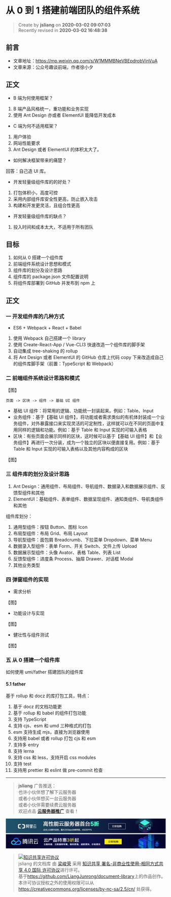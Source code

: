 从 0 到 1 搭建前端团队的组件系统
===

> Create by **jsliang** on **2020-03-02 09:07:03**  
> Recently revised in **2020-03-02 16:48:38**

## 前言

* 文章地址：https://mp.weixin.qq.com/s/W1MMMBNeVBEpdrobVinVuA
* 文章来源：公众号趣谈前端，作者徐小夕

## 正文

* B 端为何使用框架？

1. B 端产品风格统一，重功能和业务实现
2. 使用 Ant Design 亦或者 ElementUI 能降低开发成本

* C 端为何不适用框架？

1. 用户体验
2. 网站性能要求
3. Ant Design 或者 ElementUI 的体积太大了。

* 如何解决框架带来的痛楚？

回答：自己造 UI 库。

* 开发轻量级组件库的的好处？

1. 打包体积小，高度可控
2. 采用内部组件库安全性更高，防止嵌入攻击
3. 构建和开发更灵活，且组合性更高

* 开发轻量级组件库的缺点？

1. 投入时间和成本太大，不适用于所有团队

## 目标

1. 如何从 0 搭建一个组件库
2. 前端组件系统设计思想和模式
3. 组件库的划分及设计思路
4. 组件库的 package.json 文件配置说明
5. 将组件库部署到 GitHub 并发布到 npm 上

## 正文

### 一 开发组件库的几种方式

* ES6 + Webpack + React + Babel

1. 使用 Webpack 自己搭建一个 library
2. 使用 Create-React-App / Vue-CLI3 快速改造一个组件库的脚手架
3. 自动集成 tree-shaking 的 rollup
4. 将 Ant Design 或者 ElementUI 的 GitHub 仓库上代码 copy 下来改造成自己的组件库脚手架（前置：TypeScript 和 Webpack）

### 二 前端组件系统设计思路和模式

【图】

```
页面 -> 区块 -> 组件 -> 基础 UI 组件
```

* 基础 UI 组件：将常用的逻辑、功能统一封装起来。例如：Table、Input
* 业务组件：基于【基础 UI 组件】，将功能或者需求类似的有机体封装成一个业务组件，对外暴露接口来实现灵活的可定制性，这样就可以在不同的页面中复用同样的逻辑和功能。例如：基于 Table 和 Input 实现的可输入表格
* 区块：有些页面会展示同样的区块，这时候可以基于【基础 UI 组件】和【业务组件】再进行一次分装，成为一个独立的区块以便直接复用。例如：基于 Table 和 Input 实现的可输入表格以及其他内容构成的区块

【图】

### 三 组件库的划分及设计思路

1. Ant Design：通用组件、布局组件、导航组件、数据录入和数据展示组件、反馈型组件和其他
2. ElementUI：基础组件、表单组件、数据呈现组件、通知类组件、导航类组件和其他

组件库划分：

1. 通用型组件：按钮 Button、图标 Icon
2. 布局型组件：布局 Grid、布局 Layout
3. 导航型组件：面包屑 Breadcrumb、下拉菜单 Dropdown、菜单 Menu
4. 数据录入型组件：表单 Form、开关 Switch、文件上传 Upload
5. 数据展示型组件：头像 Avator、表格 Table、列表 List
6. 反馈型组件：进度条 Process、抽屉 Drawer、对话框 Modal
7. 其他业务类型

### 四 弹窗组件的实现

* 需求分析

【图】

* 功能设计与实现

【图】

* 健壮性与组件测试

【图】

### 五 从 0 搭建一个组件库

如何使用 umi/father 搭建团队的组件库

#### 5.1 father

基于 rollup 和 docz 的库打包工具，特点：

1. 基于 docz 的文档功能更
2. 基于 rollup 和 babel 的组件打包功能
3. 支持 TypeScript
4. 支持 cjs、esm 和 umd 三种格式的打包
5. esm 支持生成 mjs，直接为浏览器使用
6. 支持用 babel 或者 rollup 打包 cjs 和 esm
7. 支持多 entry
8. 支持 lerna
9. 支持 css 和 less，支持开启 css modules
10. 支持 test
11. 支持用 prettier 和 eslint 做 pre-commit 检查

---

> **jsliang** 广告推送：  
> 也许小伙伴想了解下云服务器  
> 或者小伙伴想买一台云服务器  
> 或者小伙伴需要续费云服务器  
> 欢迎点击 **[云服务器推广](https://github.com/LiangJunrong/document-library/blob/master/other-library/Monologue/%E7%A8%B3%E9%A3%9F%E8%89%B0%E9%9A%BE.md)** 查看！

[![图](../../../public-repertory/img/z-small-seek-ali-3.jpg)](https://promotion.aliyun.com/ntms/act/qwbk.html?userCode=w7hismrh)
[![图](../../../public-repertory/img/z-small-seek-tencent-2.jpg)](https://cloud.tencent.com/redirect.php?redirect=1014&cps_key=49f647c99fce1a9f0b4e1eeb1be484c9&from=console)

> <a rel="license" href="http://creativecommons.org/licenses/by-nc-sa/4.0/"><img alt="知识共享许可协议" style="border-width:0" src="https://i.creativecommons.org/l/by-nc-sa/4.0/88x31.png" /></a><br /><span xmlns:dct="http://purl.org/dc/terms/" property="dct:title">jsliang 的文档库</span> 由 <a xmlns:cc="http://creativecommons.org/ns#" href="https://github.com/LiangJunrong/document-library" property="cc:attributionName" rel="cc:attributionURL">梁峻荣</a> 采用 <a rel="license" href="http://creativecommons.org/licenses/by-nc-sa/4.0/">知识共享 署名-非商业性使用-相同方式共享 4.0 国际 许可协议</a>进行许可。<br />基于<a xmlns:dct="http://purl.org/dc/terms/" href="https://github.com/LiangJunrong/document-library" rel="dct:source">https://github.com/LiangJunrong/document-library</a>上的作品创作。<br />本许可协议授权之外的使用权限可以从 <a xmlns:cc="http://creativecommons.org/ns#" href="https://creativecommons.org/licenses/by-nc-sa/2.5/cn/" rel="cc:morePermissions">https://creativecommons.org/licenses/by-nc-sa/2.5/cn/</a> 处获得。

